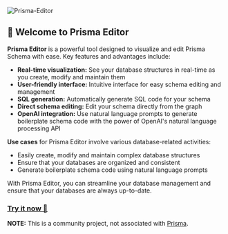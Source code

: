 ![Prisma-Editor](https://github.com/mohammed-bahumaish/prisma-editor/blob/main/apps/web/public/images/banner.png?raw=true)


## 👋 Welcome to Prisma Editor

**Prisma Editor** is a powerful tool designed to visualize and edit Prisma Schema with ease. 
Key features and advantages include:

- **Real-time visualization:** See your database structures in real-time as you create, modify and maintain them
- **User-friendly interface:** Intuitive interface for easy schema editing and management
- **SQL generation:** Automatically generate SQL code for your schema
- **Direct schema editing:** Edit your schema directly from the graph
- **OpenAI integration:** Use natural language prompts to generate boilerplate schema code with the power of OpenAI's natural language processing API

**Use cases** for Prisma Editor involve various database-related activities:

- Easily create, modify and maintain complex database structures
- Ensure that your databases are organized and consistent
- Generate boilerplate schema code using natural language prompts

With Prisma Editor, you can streamline your database management and ensure that your databases are always up-to-date.

 ### [Try it now 🚀](https://prisma-editor.up.railway.app/)

**NOTE:** This is a community project, not associated with [Prisma](https://prisma.io).
